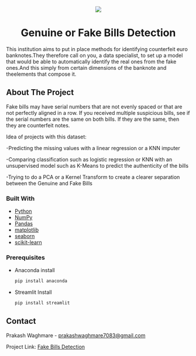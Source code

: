 <!-- PROJECT LOGO -->
<br/>
<div align="center">
  <a href="https://github.com/prakashwaghmare001/Fake-Bills-Detection-Project/blob/main/Fake_Bill_Detect_Project/fake-bill-detection.ipynb">
    <img src="https://assets.losspreventionmedia.com/uploads/2019/07/counterfeit-money-1280x720.jpg">
  </a>
</div>
<h1 align = "center">Genuine or Fake Bills Detection</h1>

  <p>This institution aims to put in place methods for identifying counterfeit euro banknotes.They therefore call on you, a data specialist, to set up a model that would be able to automatically identify the real ones from the fake ones.And this simply from certain dimensions of the banknote and theelements that compose it.
   <br/>
  </p>


<!-- ABOUT THE PROJECT -->

## About The Project

Fake bills may have serial numbers that are not evenly spaced or that are not perfectly aligned in a row. If you received multiple suspicious bills, see if the serial numbers are the same on both bills. If they are the same, then they are counterfeit notes.

Idea of projects with this dataset:

-Predicting the missing values with a linear regression or a KNN imputer

-Comparing classification such as logistic regression or KNN with an unsupervised model such as K-Means to predict the authenticity of the bills

-Trying to do a PCA or a Kernel Transform to create a clearer separation between the Genuine and Fake Bills


### Built With

* [Python](https://www.python.org/)
* [NumPy](http://www.numpy.org/)
* [Pandas](http://pandas.pydata.org/)
* [matplotlib](http://matplotlib.org/)
* [seaborn](https://seaborn.pydata.org/)
* [scikit-learn](http://scikit-learn.org/stable/)


### Prerequisites

* Anaconda install
  ```sh
  pip install anaconda
  ```
* Streamlit Install
  ```sh
  pip install streamlit
  ```


<!-- CONTACT -->
## Contact

Prakash Waghmare - <a href="prakashwaghmare7083@gmail.com">prakashwaghmare7083@gmail.com</a>

Project Link: [Fake Bills Detection](https://github.com/github_username/repo_name)
